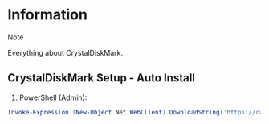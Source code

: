# Information

> [!NOTE]
> Everything about CrystalDiskMark.

## CrystalDiskMark Setup - Auto Install

1. PowerShell (Admin):

```powershell
Invoke-Expression (New-Object Net.WebClient).DownloadString('https://raw.githubusercontent.com/ByKsTv/Everything/main/Windows/CrystalDiskMark/Download.ps1')

```

